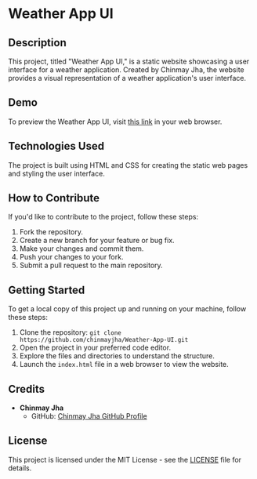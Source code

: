 # Weather App UI

## Description
This project, titled "Weather App UI," is a static website showcasing a user interface for a weather application. Created by Chinmay Jha, the website provides a visual representation of a weather application's user interface.

## Demo
To preview the Weather App UI, visit [this link](https://chinmayjha.github.io/Weather-App-UI/) in your web browser.

## Technologies Used
The project is built using HTML and CSS for creating the static web pages and styling the user interface.

## How to Contribute
If you'd like to contribute to the project, follow these steps:
1. Fork the repository.
2. Create a new branch for your feature or bug fix.
3. Make your changes and commit them.
4. Push your changes to your fork.
5. Submit a pull request to the main repository.

## Getting Started
To get a local copy of this project up and running on your machine, follow these steps:

1. Clone the repository: `git clone https://github.com/chinmayjha/Weather-App-UI.git`
2. Open the project in your preferred code editor.
3. Explore the files and directories to understand the structure.
4. Launch the `index.html` file in a web browser to view the website.

## Credits
- **Chinmay Jha**
  - GitHub: [Chinmay Jha GitHub Profile](https://github.com/chinmayjha)

## License
This project is licensed under the MIT License - see the [LICENSE](https://github.com/chinmayjha/Weather-App-UI/blob/main/LICENSE) file for details.
